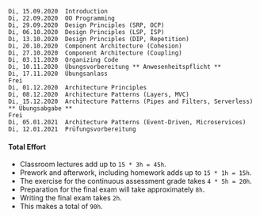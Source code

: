 ```
Di, 15.09.2020  Introduction
Di, 22.09.2020  OO Programming
Di, 29.09.2020  Design Principles (SRP, OCP)
Di, 06.10.2020  Design Principles (LSP, ISP)
Di, 13.10.2020  Design Principles (DIP, Repetition)
Di, 20.10.2020  Component Architecture (Cohesion)
Di, 27.10.2020  Component Architecture (Coupling)
Di, 03.11.2020  Organizing Code
Di, 10.11.2020  Übungsvorbereitung ** Anwesenheitspflicht **
Di, 17.11.2020  Übungsanlass
Frei
Di, 01.12.2020  Architecture Principles
Di, 08.12.2020  Architecture Patterns (Layers, MVC)
Di, 15.12.2020  Architecture Patterns (Pipes and Filters, Serverless) ** Übungsabgabe **
Frei
Di, 05.01.2021  Architecture Patterns (Event-Driven, Microservices)
Di, 12.01.2021  Prüfungsvorbereitung
```

#### Total Effort

* Classroom lectures add up to `15 * 3h = 45h`.
* Prework and afterwork, including homework adds up to `15 * 1h = 15h`.
* The exercise for the continuous assessment grade takes `4 * 5h = 20h`.
* Preparation for the final exam will take approximately `8h`.
* Writing the final exam takes `2h`.
* This makes a total of `90h`.
